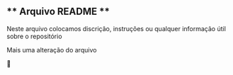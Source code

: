 ## ** Arquivo README **
Neste arquivo colocamos discrição, instruções ou qualquer informação útil sobre o repositório


Mais uma alteração do arquivo

👾